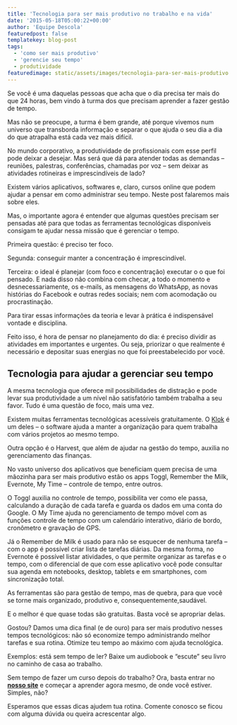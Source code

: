 ```yaml
---
title: 'Tecnologia para ser mais produtivo no trabalho e na vida'
date: '2015-05-18T05:00:22+00:00'
author: 'Equipe Descola'
featuredpost: false
templatekey: blog-post
tags:
  - 'como ser mais produtivo'
  - 'gerencie seu tempo'
  - produtividade
featuredimage: static/assets/images/tecnologia-para-ser-mais-produtivo.png
---
```


Se você é uma daquelas pessoas que acha que o dia precisa ter mais do que 24 horas, bem vindo à turma dos que precisam aprender a fazer gestão de tempo.

Mas não se preocupe, a turma é bem grande, até porque vivemos num universo que transborda informação e separar o que ajuda o seu dia a dia do que atrapalha está cada vez mais difícil.

No mundo corporativo, a produtividade de profissionais com esse perfil pode deixar a desejar. Mas será que dá para atender todas as demandas – reuniões, palestras, conferências, chamadas por voz – sem deixar as atividades rotineiras e imprescindíveis de lado?

Existem vários aplicativos, softwares e, claro, cursos online que podem ajudar a pensar em como administrar seu tempo. Neste post falaremos mais sobre eles.

Mas, o importante agora é entender que algumas questões precisam ser pensadas até para que todas as ferramentas tecnológicas disponíveis consigam te ajudar nessa missão que é gerenciar o tempo.

Primeira questão: é preciso ter foco.

Segunda: conseguir manter a concentração é imprescindível.

Terceira: o ideal é planejar (com foco e concentração) executar o o que foi pensado. E nada disso não combina com checar, a todo o momento e desnecessariamente, os e-mails, as mensagens do WhatsApp, as novas histórias do Facebook e outras redes sociais; nem com acomodação ou procrastinação.

Para tirar essas informações da teoria e levar à prática é indispensável vontade e disciplina.

Feito isso, é hora de pensar no planejamento do dia: é preciso dividir as atividades em importantes e urgentes. Ou seja, priorizar o que realmente é necessário e depositar suas energias no que foi preestabelecido por você.

## **Tecnologia para ajudar a gerenciar seu tempo**

A mesma tecnologia que oferece mil possibilidades de distração e pode levar sua produtividade a um nível não satisfatório também trabalha a seu favor. Tudo é uma questão de foco, mais uma vez.

Existem muitas ferramentas tecnológicas acessíveis gratuitamente. O [Klok](http://download.cnet.com/Klok/3000-2064_4-10827375.html) é um deles – o software ajuda a manter a organização para quem trabalha com vários projetos ao mesmo tempo.

Outra opção é o Harvest, que além de ajudar na gestão do tempo, auxilia no gerenciamento das finanças.

No vasto universo dos aplicativos que beneficiam quem precisa de uma mãozinha para ser mais produtivo estão os apps Toggl, Remember the Milk, Evernote, My Time – controle de tempo, entre outros.

O Toggl auxilia no controle de tempo, possibilita ver como ele passa, calculando a duração de cada tarefa e guarda os dados em uma conta do Google. O My Time ajuda no gerenciamento de tempo móvel com as funções controle de tempo com um calendário interativo, diário de bordo, cronômetro e gravação de GPS.

Já o Remember de Milk é usado para não se esquecer de nenhuma tarefa – com o app é possível criar lista de tarefas diárias. Da mesma forma, no Evernote é possível listar atividades, o que permite organizar as tarefas e o tempo, com o diferencial de que com esse aplicativo você pode consultar sua agenda em notebooks, desktop, tablets e em smartphones, com sincronização total.

As ferramentas são para gestão de tempo, mas de quebra, para que você se torne mais organizado, produtivo e, consequentemente,saudável.

E o melhor é que quase todas são gratuitas. Basta você se apropriar delas.

Gostou? Damos uma dica final (e de ouro) para ser mais produtivo nesses tempos tecnológicos: não só economize tempo administrando melhor tarefas e sua rotina. Otimize teu tempo ao máximo com ajuda tecnológica.

Exemplos: está sem tempo de ler? Baixe um audiobook e “escute” seu livro no caminho de casa ao trabalho.

Sem tempo de fazer um curso depois do trabalho? Ora, basta entrar no [**nosso site**](http://descola.org/cursos) e começar a aprender agora mesmo, de onde você estiver. Simples, não?

Esperamos que essas dicas ajudem tua rotina. Comente conosco se ficou com alguma dúvida ou queira acrescentar algo.
